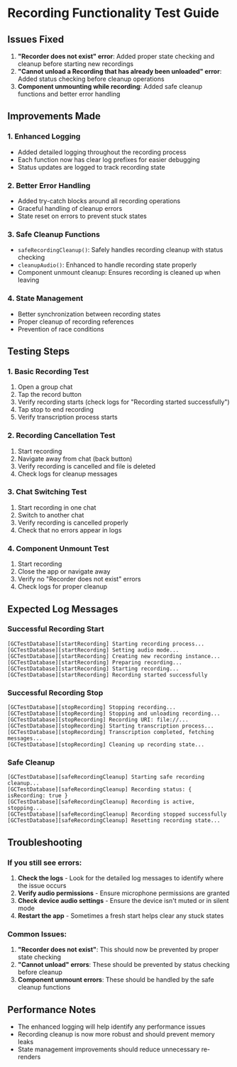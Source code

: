 # Recording Functionality Test Guide

## Issues Fixed

1. **"Recorder does not exist" error**: Added proper state checking and cleanup before starting new recordings
2. **"Cannot unload a Recording that has already been unloaded" error**: Added status checking before cleanup operations
3. **Component unmounting while recording**: Added safe cleanup functions and better error handling

## Improvements Made

### 1. Enhanced Logging
- Added detailed logging throughout the recording process
- Each function now has clear log prefixes for easier debugging
- Status updates are logged to track recording state

### 2. Better Error Handling
- Added try-catch blocks around all recording operations
- Graceful handling of cleanup errors
- State reset on errors to prevent stuck states

### 3. Safe Cleanup Functions
- `safeRecordingCleanup()`: Safely handles recording cleanup with status checking
- `cleanupAudio()`: Enhanced to handle recording state properly
- Component unmount cleanup: Ensures recording is cleaned up when leaving

### 4. State Management
- Better synchronization between recording states
- Proper cleanup of recording references
- Prevention of race conditions

## Testing Steps

### 1. Basic Recording Test
1. Open a group chat
2. Tap the record button
3. Verify recording starts (check logs for "Recording started successfully")
4. Tap stop to end recording
5. Verify transcription process starts

### 2. Recording Cancellation Test
1. Start recording
2. Navigate away from chat (back button)
3. Verify recording is cancelled and file is deleted
4. Check logs for cleanup messages

### 3. Chat Switching Test
1. Start recording in one chat
2. Switch to another chat
3. Verify recording is cancelled properly
4. Check that no errors appear in logs

### 4. Component Unmount Test
1. Start recording
2. Close the app or navigate away
3. Verify no "Recorder does not exist" errors
4. Check logs for proper cleanup

## Expected Log Messages

### Successful Recording Start
```
[GCTestDatabase][startRecording] Starting recording process...
[GCTestDatabase][startRecording] Setting audio mode...
[GCTestDatabase][startRecording] Creating new recording instance...
[GCTestDatabase][startRecording] Preparing recording...
[GCTestDatabase][startRecording] Starting recording...
[GCTestDatabase][startRecording] Recording started successfully
```

### Successful Recording Stop
```
[GCTestDatabase][stopRecording] Stopping recording...
[GCTestDatabase][stopRecording] Stopping and unloading recording...
[GCTestDatabase][stopRecording] Recording URI: file://...
[GCTestDatabase][stopRecording] Starting transcription process...
[GCTestDatabase][stopRecording] Transcription completed, fetching messages...
[GCTestDatabase][stopRecording] Cleaning up recording state...
```

### Safe Cleanup
```
[GCTestDatabase][safeRecordingCleanup] Starting safe recording cleanup...
[GCTestDatabase][safeRecordingCleanup] Recording status: { isRecording: true }
[GCTestDatabase][safeRecordingCleanup] Recording is active, stopping...
[GCTestDatabase][safeRecordingCleanup] Recording stopped successfully
[GCTestDatabase][safeRecordingCleanup] Resetting recording state...
```

## Troubleshooting

### If you still see errors:

1. **Check the logs** - Look for the detailed log messages to identify where the issue occurs
2. **Verify audio permissions** - Ensure microphone permissions are granted
3. **Check device audio settings** - Ensure the device isn't muted or in silent mode
4. **Restart the app** - Sometimes a fresh start helps clear any stuck states

### Common Issues:

1. **"Recorder does not exist"**: This should now be prevented by proper state checking
2. **"Cannot unload" errors**: These should be prevented by status checking before cleanup
3. **Component unmount errors**: These should be handled by the safe cleanup functions

## Performance Notes

- The enhanced logging will help identify any performance issues
- Recording cleanup is now more robust and should prevent memory leaks
- State management improvements should reduce unnecessary re-renders 